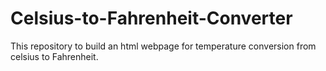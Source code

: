 # Celsius-to-Fahrenheit-Converter
This repository to build an html webpage for temperature conversion from celsius to Fahrenheit. 
